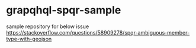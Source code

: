 # grapqhql-spqr-sample

sample repository for below issue
https://stackoverflow.com/questions/58909278/spqr-ambiguous-member-type-with-geojson
